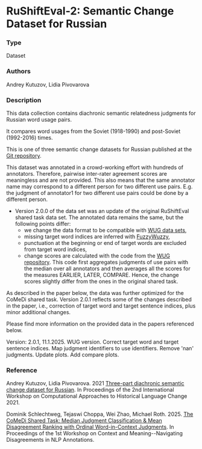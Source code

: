 # __RuShiftEval-2__: Semantic Change Dataset for Russian


### Type

Dataset

### Authors

Andrey Kutuzov, Lidia Pivovarova

### Description

This data collection contains diachronic semantic relatedness judgments for Russian word usage pairs.

It compares word usages from the Soviet (1918-1990) and post-Soviet (1992-2016) times.

This is one of three semantic change datasets for Russian published at the [Git repository](https://github.com/akutuzov/rushifteval_public).

This dataset was annotated in a crowd-working effort with hundreds of annotators.
Therefore, pairwise inter-rater agreement scores are meaningless and are not provided.
This also means that the same annotator name may correspond to a different person for two different use pairs. 
E.g. the judgment of annotator1 for two different use pairs could be done by a different person.

- Version 2.0.0 of the data set was an update of the original RuShiftEval shared task data set. The annotated data remains the same, but the following points differ:
  * we change the data format to be compatible with [WUG data sets](https://www.ims.uni-stuttgart.de/data/wugs),
  * missing target word indices are inferred with [FuzzyWuzzy](https://pypi.org/project/fuzzywuzzy/),
  * punctuation at the beginning or end of target words are excluded from target word indices,
  * change scores are calculated with the code from the [WUG repository](https://github.com/Garrafao/WUGs). This code first aggregates judgments of use pairs with the median over all annotators and then averages all the scores for the measures EARLIER, LATER, COMPARE. Hence, the change scores slightly differ from the ones in the original shared task.

As described in the paper below, the data was further optimized for the CoMeDi shared task. Version 2.0.1 reflects some of the changes described in the paper, i.e., correction of target word and target sentence indices, plus minor additional changes.

Please find more information on the provided data in the papers referenced below.

Version: 2.0.1, 11.1.2025. WUG version. Correct target word and target sentence indices. Map judgment identifiers to use identifiers. Remove 'nan' judgments. Update plots. Add compare plots.

### Reference
Andrey Kutuzov, Lidia Pivovarova. 2021 [Three-part diachronic semantic change dataset for Russian](https://aclanthology.org/2021.lchange-1.2/).
In Proceedings of the 2nd International Workshop on Computational Approaches to Historical Language Change 2021.

Dominik Schlechtweg, Tejaswi Choppa, Wei Zhao, Michael Roth. 2025. [The CoMeDi Shared Task: Median Judgment Classification & Mean Disagreement Ranking with Ordinal Word-in-Context Judgments](https://aclanthology.org/2025.comedi-1.4/). In Proceedings of the 1st Workshop on Context and Meaning--Navigating Disagreements in NLP Annotations.
